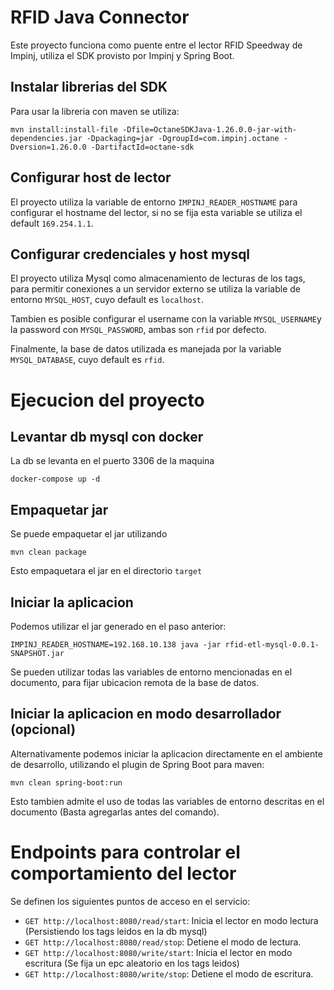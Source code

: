 # RFID Java Connector

Este proyecto funciona como puente entre el lector RFID Speedway de Impinj, utiliza el SDK provisto por Impinj y Spring Boot.

## Instalar librerias del SDK

Para usar la libreria con maven se utiliza:

~~~
mvn install:install-file -Dfile=OctaneSDKJava-1.26.0.0-jar-with-dependencies.jar -Dpackaging=jar -DgroupId=com.impinj.octane -Dversion=1.26.0.0 -DartifactId=octane-sdk
~~~

## Configurar host de lector

El proyecto utiliza la variable de entorno ```IMPINJ_READER_HOSTNAME``` para configurar el hostname del lector, si no se fija esta variable se utiliza el default ```169.254.1.1```.

## Configurar credenciales y host mysql

El proyecto utiliza Mysql como almacenamiento de lecturas de los tags, para permitir conexiones a un servidor externo se utiliza la variable de entorno ```MYSQL_HOST```, cuyo default es ```localhost```.

Tambien es posible configurar el username con la variable ```MYSQL_USERNAME```y la password con ```MYSQL_PASSWORD```, ambas son ```rfid``` por defecto.

Finalmente, la base de datos utilizada es manejada por la variable ```MYSQL_DATABASE```, cuyo default es ```rfid```.

# Ejecucion del proyecto

## Levantar db mysql con docker

La db se levanta en el puerto 3306 de la maquina
~~~
docker-compose up -d
~~~

## Empaquetar jar

Se puede empaquetar el jar utilizando

~~~
mvn clean package
~~~

Esto empaquetara el jar en el directorio ```target```

## Iniciar la aplicacion

Podemos utilizar el jar generado en el paso anterior:

~~~
IMPINJ_READER_HOSTNAME=192.168.10.138 java -jar rfid-etl-mysql-0.0.1-SNAPSHOT.jar
~~~

Se pueden utilizar todas las variables de entorno mencionadas en el documento, para fijar ubicacion remota de la base de datos.

## Iniciar la aplicacion en modo desarrollador (opcional)

Alternativamente podemos iniciar la aplicacion directamente en el ambiente de desarrollo, utilizando el plugin de Spring Boot para maven:

~~~
mvn clean spring-boot:run
~~~

Esto tambien admite el uso de todas las variables de entorno descritas en el documento (Basta agregarlas antes del comando).

# Endpoints para controlar el comportamiento del lector

Se definen los siguientes puntos de acceso en el servicio:

* ```GET http://localhost:8080/read/start```: Inicia el lector en modo lectura (Persistiendo los tags leidos en la db mysql)
* ```GET http://localhost:8080/read/stop```: Detiene el modo de lectura.
* ```GET http://localhost:8080/write/start```: Inicia el lector en modo escritura (Se fija un epc aleatorio en los tags leidos)
* ```GET http://localhost:8080/write/stop```: Detiene el modo de escritura.

